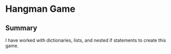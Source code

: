 # Hangman Game

## Summary
I have worked with dictionaries, lists, and nested if statements to create this game.